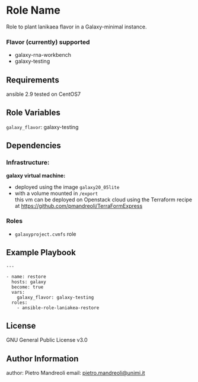 Role Name
=========
Role to plant lanikaea flavor in a Galaxy-minimal instance.

### Flavor (currently) supported
- galaxy-rna-workbench  
- galaxy-testing

Requirements
------------

ansible 2.9 
tested on CentOS7

Role Variables
--------------

`galaxy_flavor`: galaxy-testing

Dependencies
------------
### Infrastructure:

**galaxy virtual machine:**
- deployed using the image `galaxy20_05lite` 
- with a volume mounted in `/export`  
this vm can be deployed on Openstack cloud  using the Terraform recipe at 
https://github.com/pmandreoli/TerraFormExpress

### Roles

- `galaxyproject.cvmfs` role

Example Playbook
----------------


    ---
    
    - name: restore
      hosts: galaxy
      become: true
      vars:
        galaxy_flavor: galaxy-testing
      roles: 
        - ansible-role-laniakea-restore

License
-------

GNU General Public License v3.0

Author Information
------------------

author: Pietro Mandreoli
email: pietro.mandreoli@unimi.it
